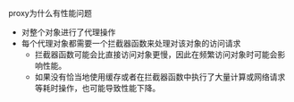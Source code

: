 proxy为什么有性能问题
- 对整个对象进行了代理操作
- 每个代理对象都需要一个拦截器函数来处理对该对象的访问请求
    - 拦截器函数可能会比直接访问对象更慢，因此在频繁访问对象时可能会影响性能。
    - 如果没有恰当地使用缓存或者在拦截器函数中执行了大量计算或网络请求等耗时操作，也可能导致性能下降。